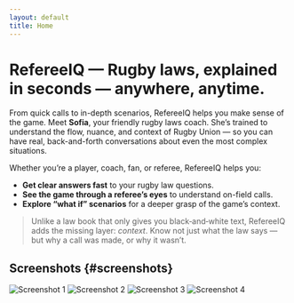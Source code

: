```yaml
---
layout: default
title: Home
---
```


# RefereeIQ — Rugby laws, explained in seconds — anywhere, anytime.

From quick calls to in-depth scenarios, RefereeIQ helps you make sense of the game.
Meet **Sofia**, your friendly rugby laws coach. She’s trained to understand the flow, nuance, and context of Rugby Union — so you can have real, back-and-forth conversations about even the most complex situations.

Whether you’re a player, coach, fan, or referee, RefereeIQ helps you:
- **Get clear answers fast** to your rugby law questions.
- **See the game through a referee’s eyes** to understand on-field calls.
- **Explore “what if” scenarios** for a deeper grasp of the game’s context.

> Unlike a law book that only gives you black‑and‑white text, RefereeIQ adds the missing layer: *context*. Know not just what the law says — but why a call was made, or why it wasn’t.

## Screenshots {#screenshots}
<div class="shots">
  <img src="{{ '/img/screenshots/01.png' | relative_url }}" alt="Screenshot 1"/>
  <img src="{{ '/img/screenshots/02.png' | relative_url }}" alt="Screenshot 2"/>
  <img src="{{ '/img/screenshots/03.png' | relative_url }}" alt="Screenshot 3"/>
  <img src="{{ '/img/screenshots/04.png' | relative_url }}" alt="Screenshot 4"/>
</div>
